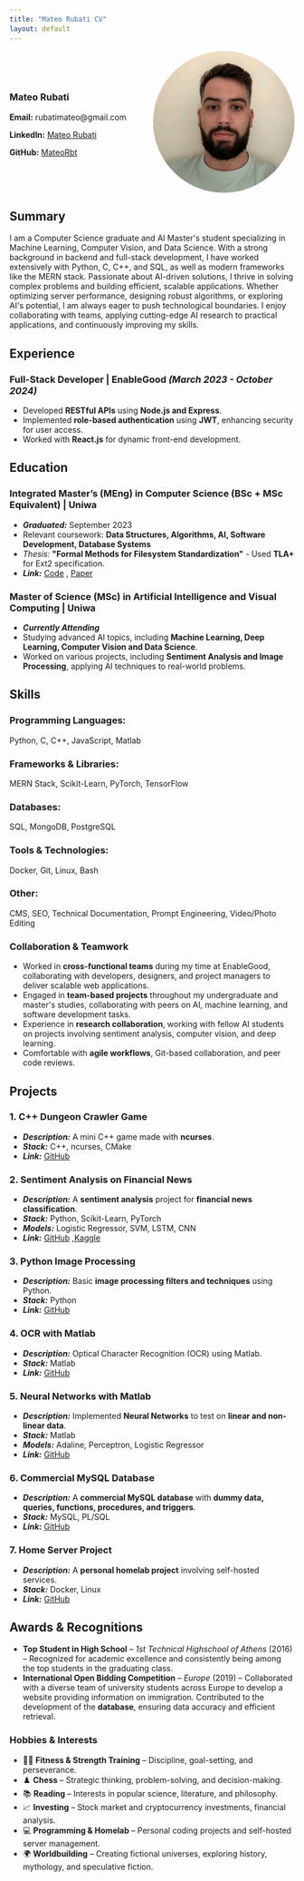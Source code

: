 ```yaml
---
title: "Mateo Rubati CV"
layout: default
---
```


<div style="display: flex; justify-content: space-between; align-items: center;">
  <div style="flex: 1;">
    <h3>Mateo Rubati</h3>
    <p><strong>Email:</strong> rubatimateo@gmail.com</p>
    <p><strong>LinkedIn:</strong> <a href="https://www.linkedin.com/in/mateo-rubati-b832aa214/" target="_blank">Mateo Rubati</a></p>
    <p><strong>GitHub:</strong> <a href="https://github.com/MateoRbt" target="_blank">MateoRbt</a></p>
  </div>
  <img src="assets/photo.jpg" alt="Mateo Rubati" style="width: 250px; height:250px; border-radius: 100%;" />
</div>

## Summary  
I am a Computer Science graduate and AI Master's student specializing in Machine Learning, Computer Vision, and Data Science. With a strong background in backend and full-stack development, I have worked extensively with Python, C, C++, and SQL, as well as modern frameworks like the MERN stack. Passionate about AI-driven solutions, I thrive in solving complex problems and building efficient, scalable applications. Whether optimizing server performance, designing robust algorithms, or exploring AI's potential, I am always eager to push technological boundaries. I enjoy collaborating with teams, applying cutting-edge AI research to practical applications, and continuously improving my skills.

## Experience  
### **Full-Stack Developer** | EnableGood *(March 2023 - October 2024)*  
- Developed **RESTful APIs** using **Node.js and Express**.  
- Implemented **role-based authentication** using **JWT**, enhancing security for user access.  
- Worked with **React.js** for dynamic front-end development.  

## Education  
### **Integrated Master’s (MEng) in Computer Science (BSc + MSc Equivalent)** | **Uniwa**  
- ***Graduated:*** September 2023  
- Relevant coursework: **Data Structures, Algorithms, AI, Software Development, Database Systems**  
- *Thesis:* **"Formal Methods for Filesystem Standardization"** - Used **TLA+** for Ext2 specification.  
- ***Link:*** [Code](https://github.com/MateoRbt/EXT2-file-system-standarization) , [Paper](https://www.academia.edu/127711289/%CE%A0%CE%91%CE%9D%CE%95%CE%A0%CE%99%CE%A3%CE%A4%CE%97%CE%9C%CE%99%CE%9F_%CE%94%CE%A5%CE%A4%CE%99%CE%9A%CE%97%CE%A3_%CE%91%CE%A4%CE%A4%CE%99%CE%9A%CE%97%CE%A3_%CE%A3%CE%A7%CE%9F%CE%9B%CE%97_%CE%9C%CE%97%CE%A7%CE%91%CE%9D%CE%99%CE%9A%CE%A9%CE%9D_%CE%A4%CE%9C%CE%97%CE%9C%CE%91_%CE%9C%CE%97%CE%A7%CE%91%CE%9D%CE%99%CE%9A%CE%A9%CE%9D_%CE%A0%CE%9B%CE%97%CE%A1%CE%9F%CE%A6%CE%9F%CE%A1%CE%99%CE%9A%CE%97%CE%A3_%CE%9A%CE%91%CE%99_%CE%A5%CE%A0%CE%9F%CE%9B%CE%9F%CE%93%CE%99%CE%A3%CE%A4%CE%A9%CE%9D_%CE%94%CE%99%CE%A0%CE%9B%CE%A9%CE%9C%CE%91%CE%A4%CE%99%CE%9A%CE%97_%CE%95%CE%A1%CE%93%CE%91%CE%A3%CE%99%CE%91_%CE%A0%CE%A1%CE%9F%CE%A4%CE%A5%CE%A0%CE%9F%CE%A0%CE%9F%CE%99%CE%97%CE%A3%CE%97_%CE%A4%CE%9F%CE%A5_%CE%A3%CE%A5%CE%A3%CE%A4%CE%97%CE%9C%CE%91%CE%A4%CE%9F%CE%A3_%CE%91%CE%A1%CE%A7%CE%95%CE%99%CE%A9%CE%9D_EXT2_%CE%9C%CE%95_%CE%A7%CE%A1%CE%97%CE%A3%CE%97_%CE%A4%CE%A5%CE%A0%CE%99%CE%9A%CE%A9%CE%9D_%CE%9C%CE%95%CE%98%CE%9F%CE%94%CE%A9%CE%9D_%CE%A1%CE%BF%CF%85%CE%BC%CF%80%CE%AC%CF%84%CE%B9_%CE%9C%CE%B1%CF%84%CE%AD%CE%BF)  


### **Master of Science (MSc) in Artificial Intelligence and Visual Computing** | **Uniwa**  
- ***Currently Attending***  
- Studying advanced AI topics, including **Machine Learning, Deep Learning, Computer Vision and Data Science**.  
- Worked on various projects, including **Sentiment Analysis and Image Processing**, applying AI techniques to real-world problems.  

## Skills  
### **Programming Languages:**  
Python, C, C++, JavaScript, Matlab  
### **Frameworks & Libraries:**  
MERN Stack, Scikit-Learn, PyTorch, TensorFlow  
### **Databases:**  
SQL, MongoDB, PostgreSQL  
### **Tools & Technologies:**  
Docker, Git, Linux, Bash  
### **Other:**  
CMS, SEO, Technical Documentation, Prompt Engineering, Video/Photo Editing

### Collaboration & Teamwork  
- Worked in **cross-functional teams** during my time at EnableGood, collaborating with developers, designers, and project managers to deliver scalable web applications.  
- Engaged in **team-based projects** throughout my undergraduate and master's studies, collaborating with peers on AI, machine learning, and software development tasks.  
- Experience in **research collaboration**, working with fellow AI students on projects involving sentiment analysis, computer vision, and deep learning.  
- Comfortable with **agile workflows**, Git-based collaboration, and peer code reviews.  

## Projects  
### **1. C++ Dungeon Crawler Game**  
- ***Description:*** A mini C++ game made with **ncurses**.  
- ***Stack:*** C++, ncurses, CMake  
- ***Link:*** [GitHub](https://github.com/MateoRbt/Cpp-Project)  

### **2. Sentiment Analysis on Financial News**  
- ***Description:*** A **sentiment analysis** project for **financial news classification**.  
- ***Stack:*** Python, Scikit-Learn, PyTorch  
- ***Models:*** Logistic Regressor, SVM, LSTM, CNN  
- ***Link:*** [GitHub](https://github.com/MateoRbt/Sentiment-Analysis/blob/master/Sentiment-Analysis.pdf) ,[Kaggle](https://www.kaggle.com/code/mateorbt/sentiment-analysis-deep-learning)

### **3. Python Image Processing**  
- ***Description:*** Basic **image processing filters and techniques** using Python.  
- ***Stack:*** Python  
- ***Link:*** [GitHub](https://github.com/MateoRbt/Python-Image-Processing)  

### **4. OCR with Matlab**  
- ***Description:*** Optical Character Recognition (OCR) using Matlab.  
- ***Stack:*** Matlab  
- ***Link:*** [GitHub](https://github.com/MateoRbt/OCR)  

### **5. Neural Networks with Matlab**  
- ***Description:*** Implemented **Neural Networks** to test on **linear and non-linear data**.  
- ***Stack:*** Matlab  
- ***Models:*** Adaline, Perceptron, Logistic Regressor  
- ***Link:*** [GitHub](https://github.com/MateoRbt/)  

### **6. Commercial MySQL Database**  
- ***Description:*** A **commercial MySQL database** with **dummy data, queries, functions, procedures, and triggers**.  
- ***Stack:*** MySQL, PL/SQL  
- ***Link:*** [GitHub](https://github.com/MateoRbt/ADBFINAL)  

### **7. Home Server Project**  
- ***Description:*** A **personal homelab project** involving self-hosted services.  
- ***Stack:*** Docker, Linux  
- ***Link:*** [GitHub](https://github.com/MateoRbt/HomeServer)  


## Awards & Recognitions  
- **Top Student in High School** – *1st Technical Highschool of Athens* (2016) – Recognized for academic excellence and consistently being among the top students in the graduating class.  
- **International Open Bidding Competition** – *Europe* (2019) – Collaborated with a diverse team of university students across Europe to develop a website providing information on immigration. Contributed to the development of the **database**, ensuring data accuracy and efficient retrieval.

### Hobbies & Interests  
- 🏋️‍♂️ **Fitness & Strength Training** – Discipline, goal-setting, and perseverance.  
- ♟️ **Chess** – Strategic thinking, problem-solving, and decision-making.  
- 📚 **Reading** – Interests in popular science, literature, and philosophy.  
- 📈 **Investing** – Stock market and cryptocurrency investments, financial analysis.  
- 💻 **Programming & Homelab** – Personal coding projects and self-hosted server management.  
- 🌍 **Worldbuilding** – Creating fictional universes, exploring history, mythology, and speculative fiction.  
